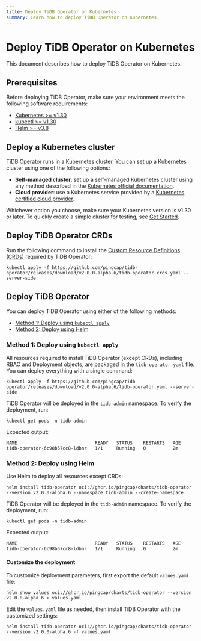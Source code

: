 ```yaml
---
title: Deploy TiDB Operator on Kubernetes
summary: Learn how to deploy TiDB Operator on Kubernetes.
---
```


# Deploy TiDB Operator on Kubernetes

This document describes how to deploy TiDB Operator on Kubernetes.

## Prerequisites

Before deploying TiDB Operator, make sure your environment meets the following software requirements:

- [Kubernetes >= v1.30](https://kubernetes.io/releases/)
- [kubectl >= v1.30](https://kubernetes.io/docs/tasks/tools/)
- [Helm >= v3.8](https://helm.sh/)

## Deploy a Kubernetes cluster

TiDB Operator runs in a Kubernetes cluster. You can set up a Kubernetes cluster using one of the following options:

- **Self-managed cluster**: set up a self-managed Kubernetes cluster using any method described in the [Kubernetes official documentation](https://kubernetes.io/docs/setup/).
- **Cloud provider**: use a Kubernetes service provided by a [Kubernetes certified cloud provider](https://kubernetes.io/docs/setup/production-environment/turnkey-solutions/).

Whichever option you choose, make sure your Kubernetes version is v1.30 or later. To quickly create a simple cluster for testing, see [Get Started](get-started.md).

## Deploy TiDB Operator CRDs

Run the following command to install the [Custom Resource Definitions (CRDs)](https://kubernetes.io/docs/concepts/extend-kubernetes/api-extension/custom-resources/#customresourcedefinitions) required by TiDB Operator:

```shell
kubectl apply -f https://github.com/pingcap/tidb-operator/releases/download/v2.0.0-alpha.6/tidb-operator.crds.yaml --server-side
```

## Deploy TiDB Operator

You can deploy TiDB Operator using either of the following methods:

- [Method 1: Deploy using `kubectl apply`](#method-1-deploy-using-kubectl-apply)
- [Method 2: Deploy using Helm](#method-2-deploy-using-helm)

### Method 1: Deploy using `kubectl apply`

All resources required to install TiDB Operator (except CRDs), including RBAC and Deployment objects, are packaged in the `tidb-operator.yaml` file. You can deploy everything with a single command:

```shell
kubectl apply -f https://github.com/pingcap/tidb-operator/releases/download/v2.0.0-alpha.6/tidb-operator.yaml --server-side
```

TiDB Operator will be deployed in the `tidb-admin` namespace. To verify the deployment, run:

```shell
kubectl get pods -n tidb-admin
```

Expected output:

```shell
NAME                             READY   STATUS    RESTARTS   AGE
tidb-operator-6c98b57cc8-ldbnr   1/1     Running   0          2m
```

### Method 2: Deploy using Helm

Use Helm to deploy all resources except CRDs:

```shell
helm install tidb-operator oci://ghcr.io/pingcap/charts/tidb-operator --version v2.0.0-alpha.6 --namespace tidb-admin --create-namespace
```

TiDB Operator will be deployed in the `tidb-admin` namespace. To verify the deployment, run:

```shell
kubectl get pods -n tidb-admin
```

Expected output:

```shell
NAME                             READY   STATUS    RESTARTS   AGE
tidb-operator-6c98b57cc8-ldbnr   1/1     Running   0          2m
```

#### Customize the deployment

To customize deployment parameters, first export the default `values.yaml` file:

```shell
helm show values oci://ghcr.io/pingcap/charts/tidb-operator --version v2.0.0-alpha.6 > values.yaml
```

Edit the `values.yaml` file as needed, then install TiDB Operator with the customized settings:

```shell
helm install tidb-operator oci://ghcr.io/pingcap/charts/tidb-operator --version v2.0.0-alpha.6 -f values.yaml
```
